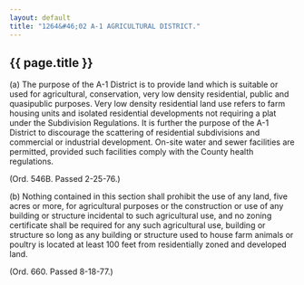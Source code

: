 ```yaml
---
layout: default 
title: "1264&#46;02 A-1 AGRICULTURAL DISTRICT."
---
```


{{ page.title }}
----------------

​(a) The purpose of the A-1 District is to provide land which is
suitable or used for agricultural, conservation, very low density
residential, public and quasipublic purposes. Very low density
residential land use refers to farm housing units and isolated
residential developments not requiring a plat under the Subdivision
Regulations. It is further the purpose of the A-1 District to discourage
the scattering of residential subdivisions and commercial or industrial
development. On-site water and sewer facilities are permitted, provided
such facilities comply with the County health regulations.

(Ord. 546B. Passed 2-25-76.)

​(b) Nothing contained in this section shall prohibit the use of any
land, five acres or more, for agricultural purposes or the construction
or use of any building or structure incidental to such agricultural use,
and no zoning certificate shall be required for any such agricultural
use, building or structure so long as any building or structure used to
house farm animals or poultry is located at least 100 feet from
residentially zoned and developed land.

(Ord. 660. Passed 8-18-77.)
